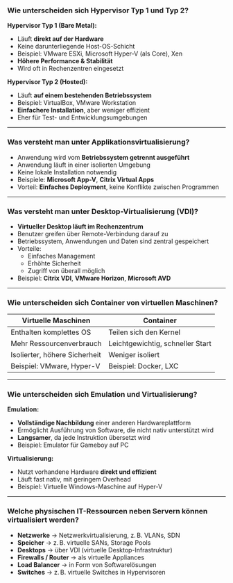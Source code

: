 ### **Wie unterscheiden sich Hypervisor Typ 1 und Typ 2?**

**Hypervisor Typ 1 (Bare Metal):**  
- Läuft **direkt auf der Hardware**  
- Keine darunterliegende Host-OS-Schicht  
- Beispiel: VMware ESXi, Microsoft Hyper-V (als Core), Xen  
- **Höhere Performance & Stabilität**  
- Wird oft in Rechenzentren eingesetzt

**Hypervisor Typ 2 (Hosted):**  
- Läuft **auf einem bestehenden Betriebssystem**  
- Beispiel: VirtualBox, VMware Workstation  
- **Einfachere Installation**, aber weniger effizient  
- Eher für Test- und Entwicklungsumgebungen  

---

### **Was versteht man unter Applikationsvirtualisierung?**

- Anwendung wird vom **Betriebssystem getrennt ausgeführt**  
- Anwendung läuft in einer isolierten Umgebung  
- Keine lokale Installation notwendig  
- Beispiele: **Microsoft App-V**, **Citrix Virtual Apps**  
- Vorteil: **Einfaches Deployment**, keine Konflikte zwischen Programmen  

---

### **Was versteht man unter Desktop-Virtualisierung (VDI)?**

- **Virtueller Desktop läuft im Rechenzentrum**  
- Benutzer greifen über Remote-Verbindung darauf zu  
- Betriebssystem, Anwendungen und Daten sind zentral gespeichert  
- Vorteile:  
  - Einfaches Management  
  - Erhöhte Sicherheit  
  - Zugriff von überall möglich  
- Beispiel: **Citrix VDI**, **VMware Horizon**, **Microsoft AVD**  

---

### **Wie unterscheiden sich Container von virtuellen Maschinen?**

| **Virtuelle Maschinen** | **Container** |
|-------------------------|---------------|
| Enthalten komplettes OS | Teilen sich den Kernel |
| Mehr Ressourcenverbrauch | Leichtgewichtig, schneller Start |
| Isolierter, höhere Sicherheit | Weniger isoliert |
| Beispiel: VMware, Hyper-V | Beispiel: Docker, LXC |

---

### **Wie unterscheiden sich Emulation und Virtualisierung?**

**Emulation:**  
- **Vollständige Nachbildung** einer anderen Hardwareplattform  
- Ermöglicht Ausführung von Software, die nicht nativ unterstützt wird  
- **Langsamer**, da jede Instruktion übersetzt wird  
- Beispiel: Emulator für Gameboy auf PC

**Virtualisierung:**  
- Nutzt vorhandene Hardware **direkt und effizient**  
- Läuft fast nativ, mit geringem Overhead  
- Beispiel: Virtuelle Windows-Maschine auf Hyper-V

---

### **Welche physischen IT-Ressourcen neben Servern können virtualisiert werden?**

- **Netzwerke** → Netzwerkvirtualisierung, z. B. VLANs, SDN  
- **Speicher** → z. B. virtuelle SANs, Storage Pools  
- **Desktops** → über VDI (virtuelle Desktop-Infrastruktur)  
- **Firewalls / Router** → als virtuelle Appliances  
- **Load Balancer** → in Form von Softwarelösungen  
- **Switches** → z. B. virtuelle Switches in Hypervisoren  

